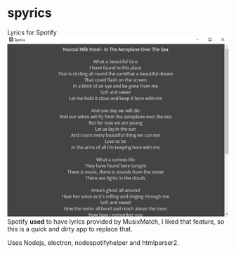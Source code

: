 # spyrics
Lyrics for Spotify
![Screenshot](screenshot.PNG)
Spotify **used** to have lyrics provided by MusixMatch, I liked that feature, so this is a quick and dirty app to replace that.

Uses Nodejs, electron, nodespotifyhelper and htmlparser2.
